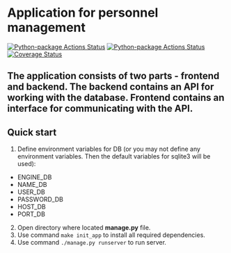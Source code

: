 # Application for personnel management
[![Python-package Actions Status](https://github.com/akimov228aleksei/DRF/workflows/Linter/badge.svg?branch=dev)](https://github.com/akimov228aleksei/DRF/actions)
[![Python-package Actions Status](https://github.com/akimov228aleksei/DRF/workflows/Coverage/badge.svg?branch=dev)](https://github.com/akimov228aleksei/DRF/actions)
[![Coverage Status](https://coveralls.io/repos/github/akimov228aleksei/DRF/badge.svg?branch=dev)](https://coveralls.io/github/akimov228aleksei/DRF?branch=dev)

## The application consists of two parts - frontend and backend. The backend contains an API for working with the database. Frontend contains an interface for communicating with the API.

## Quick start
1. Define environment variables for DB (or you may not define any environment variables. Then the default variables for sqlite3 will be used):
  * ENGINE_DB
  * NAME_DB
  * USER_DB
  * PASSWORD_DB
  * HOST_DB
  * PORT_DB

2. Open directory where located __manage.py__ file.
3. Use command `make init_app` to install all required dependencies.
4. Use command `./manage.py runserver` to run server.

